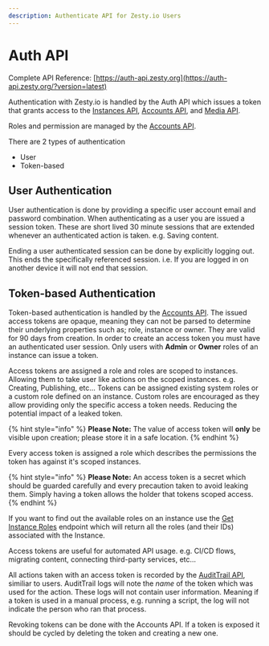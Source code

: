 ```yaml
---
description: Authenticate API for Zesty.io Users
---
```


# Auth API

Complete API Reference: [https://auth-api.zesty.org](https://auth-api.zesty.org/?version=latest)

Authentication with Zesty.io is handled by the Auth API which issues a token that grants access to the [Instances API](https://github.com/zesty-io/zesty-org/tree/235f491605bc0837da2a305c282d907ccab019a7/apis/instances-rest-api/README.md), [Accounts API](accounts-api/), and [Media API](auth-api.md).

Roles and permission are managed by the [Accounts API](https://accounts-api.zesty.org/).

There are 2 types of authentication

* User 
* Token-based

## User Authentication

User authentication is done by providing a specific user account email and password combination. When authenticating as a user you are issued a session token. These are short lived 30 minute sessions that are extended whenever an authenticated action is taken. e.g. Saving content.

Ending a user authenticated session can be done by explicitly logging out. This ends the specifically referenced session. i.e. If you are logged in on another device it will not end that session.

## Token-based Authentication

Token-based authentication is handled by the [Accounts API](https://accounts-api.zesty.org/?version=latest#2d602695-3f14-44c2-b97a-212c402250f6). The issued access tokens are opaque, meaning they can not be parsed to determine their underlying properties such as; role, instance or owner. They are valid for 90 days from creation. In order to create an access token you must have an authenticated user session. Only users with **Admin** or **Owner** roles of an instance can issue a token.

Access tokens are assigned a role and roles are scoped to instances. Allowing them to take user like actions on the scoped instances. e.g. Creating, Publishing, etc... Tokens can be assigned existing system roles or a custom role defined on an instance. Custom roles are encouraged as they allow providing only the specific access a token needs. Reducing the potential impact of a leaked token.

{% hint style="info" %}
**Please Note:** The value of access token will **only** be visible upon creation; please store it in a safe location.
{% endhint %}

Every access token is assigned a role which describes the permissions the token has against it's scoped instances.

{% hint style="info" %}
**Please Note:** An access token is a secret which should be guarded carefully and every precaution taken to avoid leaking them. Simply having a token allows the holder that tokens scoped access.
{% endhint %}

If you want to find out the available roles on an instance use the [Get Instance Roles](https://accounts-api.zesty.org/?version=latest#e2ac76b2-244c-4570-9734-8e48288e3477) endpoint which will return all the roles \(and their IDs\) associated with the Instance.

Access tokens are useful for automated API usage. e.g. CI/CD flows, migrating content, connecting third-party services, etc...

All actions taken with an access token is recorded by the [AuditTrail API](https://instances-api.zesty.org/?version=latest#026123c3-086e-42bd-9eda-86c2b5de33a2), similiar to users. AuditTrail logs will note the _name_ of the token which was used for the action. These logs will not contain user information. Meaning if a token is used in a manual process, e.g. running a script, the log will not indicate the person who ran that process.

Revoking tokens can be done with the Accounts API. If a token is exposed it should be cycled by deleting the token and creating a new one.

